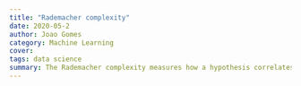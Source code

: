 ```yaml
---
title: "Rademacher complexity"
date: 2020-05-2
author: Joao Gomes
category: Machine Learning
cover:
tags: data science
summary: The Rademacher complexity measures how a hypothesis correlates with noise. This gives a way to evaluate the capacity or complexity of a hypothesis class.
---
```

